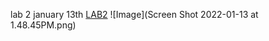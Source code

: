lab 2
january 13th
[LAB2](https://ucsd-cse15l-w22.github.io/week/week2/)
![Image](Screen Shot 2022-01-13 at 1.48.45PM.png)